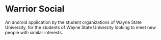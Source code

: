 # Warrior Social
An android application by the student organizations of Wayne State University, for the students
of Wayne State University looking to meet new people with similar interests.